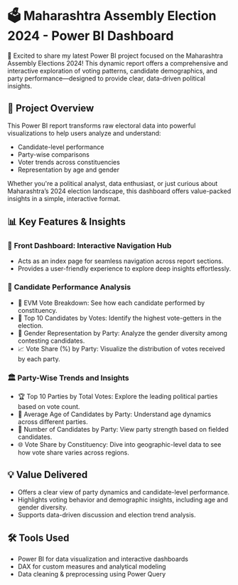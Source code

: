 # 🗳 **Maharashtra Assembly Election 2024 - Power BI Dashboard**
🚀 Excited to share my latest Power BI project focused on the Maharashtra Assembly Elections 2024! This dynamic report offers a comprehensive and interactive exploration of voting patterns, candidate demographics, and party performance—designed to provide clear, data-driven political insights.


## 📌 **Project Overview**
This Power BI report transforms raw electoral data into powerful visualizations to help users analyze and understand:
- Candidate-level performance
- Party-wise comparisons
- Voter trends across constituencies
- Representation by age and gender

Whether you're a political analyst, data enthusiast, or just curious about Maharashtra’s 2024 election landscape, this dashboard offers value-packed insights in a simple, interactive format.

## 📊 Key Features & Insights
### 🧭 **Front Dashboard: Interactive Navigation Hub**
- Acts as an index page for seamless navigation across report sections.
- Provides a user-friendly experience to explore deep insights effortlessly.

### 👤 **Candidate Performance Analysis**
- 📌 EVM Vote Breakdown: See how each candidate performed by constituency.
- 🥇 Top 10 Candidates by Votes: Identify the highest vote-getters in the election.
- 🚻 Gender Representation by Party: Analyze the gender diversity among contesting candidates.
- 📈 Vote Share (%) by Party: Visualize the distribution of votes received by each party.

### 🏛 **Party-Wise Trends and Insights**
- 🏆 Top 10 Parties by Total Votes: Explore the leading political parties based on vote count.
- 🎂 Average Age of Candidates by Party: Understand age dynamics across different parties.
- 👥 Number of Candidates by Party: View party strength based on fielded candidates.
- 🌐 Vote Share by Constituency: Dive into geographic-level data to see how vote share varies across regions.

## 💡 **Value Delivered**
- Offers a clear view of party dynamics and candidate-level performance.
- Highlights voting behavior and demographic insights, including age and gender diversity.
- Supports data-driven discussion and election trend analysis.

## 🛠 **Tools Used**
- Power BI for data visualization and interactive dashboards
- DAX for custom measures and analytical modeling
- Data cleaning & preprocessing using Power Query
